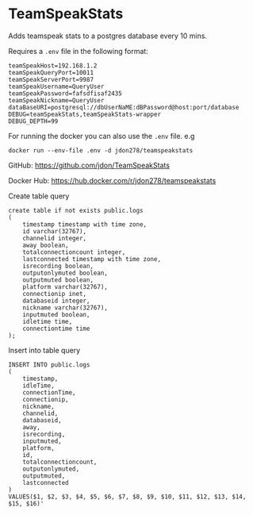 # TeamSpeakStats

Adds teamspeak stats to a postgres database every 10 mins.

Requires a `.env` file in the following format:

```
teamSpeakHost=192.168.1.2
teamSpeakQueryPort=10011
teamSpeakServerPort=9987
teamSpeakUsername=QueryUser
teamSpeakPassword=fafsdfisaf2435
teamSpeakNickname=QueryUser
dataBaseURI=postgresql://dbUserNaME:dBPassword@host:port/database
DEBUG=teamSpeakStats,teamSpeakStats-wrapper
DEBUG_DEPTH=99
```

For running the docker you can also use the `.env` file. e.g

`docker run --env-file .env -d jdon278/teamspeakstats`

GitHub: https://github.com/jdon/TeamSpeakStats

Docker Hub: https://hub.docker.com/r/jdon278/teamspeakstats

Create table query

```
create table if not exists public.logs
(
	timestamp timestamp with time zone,
	id varchar(32767),
	channelid integer,
	away boolean,
	totalconnectioncount integer,
	lastconnected timestamp with time zone,
	isrecording boolean,
	outputonlymuted boolean,
	outputmuted boolean,
	platform varchar(32767),
	connectionip inet,
	databaseid integer,
	nickname varchar(32767),
	inputmuted boolean,
	idletime time,
	connectiontime time
);
```

Insert into table query

```
INSERT INTO public.logs
(
	timestamp,
	idleTime,
	connectionTime,
	connectionip,
	nickname,
	channelid,
	databaseid,
	away,
	isrecording,
	inputmuted,
	platform,
	id,
	totalconnectioncount,
	outputonlymuted,
	outputmuted,
	lastconnected
)
VALUES($1, $2, $3, $4, $5, $6, $7, $8, $9, $10, $11, $12, $13, $14, $15, $16)'
```
